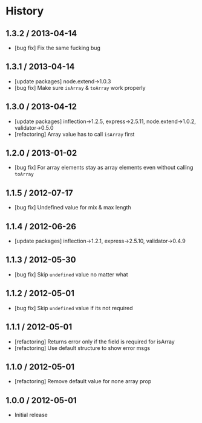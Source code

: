 # History

## 1.3.2 / 2013-04-14

- [bug fix] Fix the same fucking bug



## 1.3.1 / 2013-04-14

- [update packages] node.extend->1.0.3
- [bug fix] Make sure `isArray` & `toArray` work properly



## 1.3.0 / 2013-04-12

- [update packages] inflection->1.2.5, express->2.5.11, node.extend->1.0.2, validator->0.5.0
- [refactoring] Array value has to call `isArray` first



## 1.2.0 / 2013-01-02

- [bug fix] For array elements stay as array elements even without calling `toArray`



## 1.1.5 / 2012-07-17

- [bug fix] Undefined value for mix & max length



## 1.1.4 / 2012-06-26

- [update packages] inflection->1.2.1, express->2.5.10, validator->0.4.9



## 1.1.3 / 2012-05-30

- [bug fix] Skip `undefined` value no matter what



## 1.1.2 / 2012-05-01

- [bug fix] Skip `undefined` value if its not required



## 1.1.1 / 2012-05-01

- [refactoring] Returns error only if the field is required for isArray
- [refactoring] Use default structure to show error msgs



## 1.1.0 / 2012-05-01

- [refactoring] Remove default value for none array prop



## 1.0.0 / 2012-05-01

- Initial release
